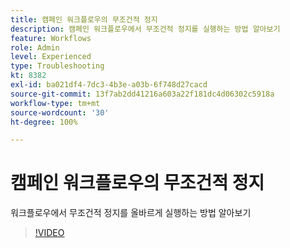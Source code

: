 ```yaml
---
title: 캠페인 워크플로우의 무조건적 정지
description: 캠페인 워크플로우에서 무조건적 정지를 실행하는 방법 알아보기
feature: Workflows
role: Admin
level: Experienced
type: Troubleshooting
kt: 8382
exl-id: ba021df4-7dc3-4b3e-a03b-6f748d27cacd
source-git-commit: 13f7ab2dd41216a603a22f181dc4d06302c5918a
workflow-type: tm+mt
source-wordcount: '30'
ht-degree: 100%

---
```


# 캠페인 워크플로우의 무조건적 정지

워크플로우에서 무조건적 정지를 올바르게 실행하는 방법 알아보기

>[!VIDEO](https://video.tv.adobe.com/v/335887?quality=12&learn=on)
